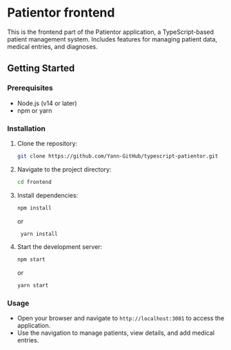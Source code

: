 # Patientor frontend

This is the frontend part of the Patientor application, a TypeScript-based patient management system. Includes features for managing patient data, medical entries, and diagnoses.

## Getting Started

### Prerequisites

- Node.js (v14 or later)
- npm or yarn

### Installation

1. Clone the repository:

   ```bash
   git clone https://github.com/Yann-GitHub/typescript-patientor.git
   ```

2. Navigate to the project directory:

   ```bash
   cd frontend
   ```

3. Install dependencies:
   ```bash
   npm install
   ```
   or
   ```bash
    yarn install
   ```
4. Start the development server:
   ```bash
   npm start
   ```
   or
   ```bash
   yarn start
   ```

### Usage

- Open your browser and navigate to `http://localhost:3001` to access the application.
- Use the navigation to manage patients, view details, and add medical entries.
